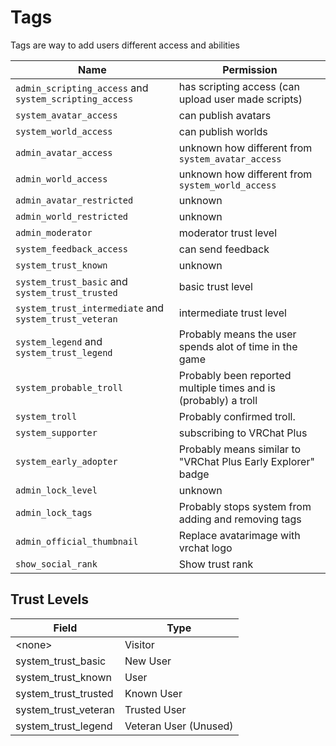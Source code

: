 # Tags

Tags are way to add users different access and abilities

Name | Permission
-----|-----------
`admin_scripting_access` and `system_scripting_access` | has scripting access (can upload user made scripts)
`system_avatar_access` | can publish avatars
`system_world_access` | can publish worlds
`admin_avatar_access` | unknown how different from `system_avatar_access`
`admin_world_access` | unknown how different from `system_world_access`
`admin_avatar_restricted` | unknown
`admin_world_restricted` | unknown
`admin_moderator` | moderator trust level
`system_feedback_access` | can send feedback
`system_trust_known` | unknown
`system_trust_basic` and `system_trust_trusted`| basic trust level
`system_trust_intermediate` and `system_trust_veteran`| intermediate trust level
`system_legend` and `system_trust_legend`| Probably means the user spends alot of time in the game
`system_probable_troll` | Probably been reported multiple times and is (probably) a troll
`system_troll` | Probably confirmed troll.
`system_supporter` | subscribing to VRChat Plus
`system_early_adopter` | Probably means similar to "VRChat Plus Early Explorer" badge
`admin_lock_level` | unknown
`admin_lock_tags` | Probably stops system from adding and removing tags
`admin_official_thumbnail` | Replace avatarimage with vrchat logo
`show_social_rank` | Show trust rank


## Trust Levels


Field | Type
------|-----
<none\>|Visitor
system_trust_basic|New User
system_trust_known|User
system_trust_trusted|Known User
system_trust_veteran|Trusted User
system_trust_legend|Veteran User (Unused)
